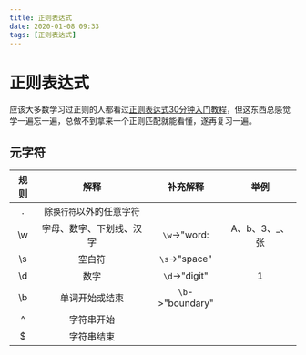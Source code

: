 ```yaml
---
title: 正则表达式
date: 2020-01-08 09:33
tags: [正则表达式]
---
```


# 正则表达式

应该大多数学习过正则的人都看过[正则表达式30分钟入门教程](https://deerchao.cn/tutorials/regex/regex.htm)，但这东西总感觉学一遍忘一遍，总做不到拿来一个正则匹配就能看懂，遂再复习一遍。

## 元字符

| 规则 | 解释 | 补充解释 | 举例 |
| :--: | :--: | :---: | :--: |
| . | 除`换行符`以外的任意字符 |  |  |
| \w | 字母、数字、下划线、汉字 | `\w`->"word: | A、b、3、_、张 |
| \s | 空白符 | `\s`->"space" |  |
| \d | 数字 | `\d`->"digit" | 1 |
| \b | 单词开始或结束 | `\b`->"boundary" |  |
| ^ | 字符串开始 |  |  |
| $ | 字符串结束 |  |  |